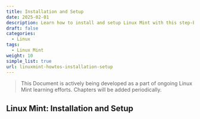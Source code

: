 ```yaml
---
title: Installation and Setup
date: 2025-02-01
description: Learn how to install and setup Linux Mint with this step-by-step guide.
draft: false
categories:
  - Linux
tags:
  - Linux Mint
weight: 10
simple_list: true
url: linuxmint-howtos-installation-setup
---
```


> This Document is actively being developed as a part of ongoing Linux Mint learning efforts. Chapters will be added periodically.

## Linux Mint: Installation and Setup

